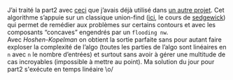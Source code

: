 J’ai traité la part2 avec [ceci](https://www.ocf.berkeley.edu/~fricke/projects/hoshenkopelman/hoshenkopelman.html) que j’avais déjà utilisé dans [un autre projet](https://github.com/erik-adelbert/mcs/blob/master/pkg/chaingame/tag.go). Cet algorithme s’appuie sur un classique union-find ([ici](https://www.cs.princeton.edu/~rs/AlgsDS07/01UnionFind.pdf), le cours de [sedgewick](https://en.wikipedia.org/wiki/Robert_Sedgewick_(computer_scientist))) qui permet de remédier aux problèmes sur certains contours et avec les composants “concaves” engendrés par un `flooding nw`.  
Avec *Hoshen-Kopelman* on obtient la sortie parfaite sans pour autant faire exploser la complexité de l’algo (toutes les parties de l’algo sont linéaires en `n` avec `n` le nombre d’entrées) et surtout sans avoir à gérer une multitude de cas incroyables (impossible à mettre au point). Ma solution du jour pour part2 s'exécute en temps linéaire \o/